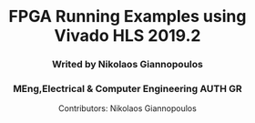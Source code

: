 <div id="top"></div>

<br />
<div align="center">
  <h1 align="center"> FPGA Running Examples using Vivado HLS 2019.2</h1>
  <h3 align="center">Writed by Nikolaos Giannopoulos</h3>
  <h3 align="center">MEng,Electrical & Computer Engineering AUTH GR</h3>
  
  <p align="center">
    Contributors: Nikolaos Giannopoulos
    <br />
    <br />
  </p>
</div>
<br />
